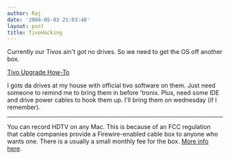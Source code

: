 ```yaml
---
author: Raj
date: '2004-05-03 21:03:48'
layout: post
title: TivoHacking
---
```


Currently our Tivos ain't got no drives.  So we need to get the OS off another box.

[Tivo Upgrade How-To](http://www.newreleasesvideo.com/hinsdale-how-to/)


I gots da drives at my house with official tivo software on them.  Just need someone to remind me to bring them in before 'tronix.  Plus, need some IDE and drive power cables to hook them up.  I'll bring them on wednesday (if I remember).

----

You can record HDTV on any Mac. This is because of an FCC regulation that cable companies provide a Firewire-enabled cable box to anyone who wants one. There is a usually a small monthly fee for the box. [More info here](http://www.macosxhints.com/article.php?story=20040426151111599).

